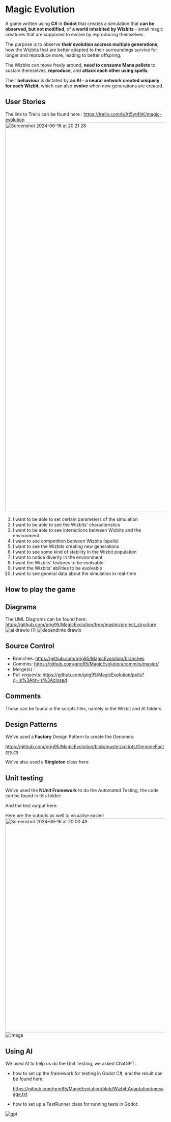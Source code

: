 # Magic Evolution

A game written using **C#** in **Godot** that creates a simulation that **can be observed, but not modified**, of **a world inhabited by Wizbits** - small magic creatures that are supposed to evolve by reproducing themselves.

The purpose is to observe **their evolution accross multiple generations**, how the Wizbits that are better adapted to their surroundings survive for longer and reproduce more, leading to better offspring.

The Wizbits can move freely around, **need to consume Mana pellets** to sustain themselves, **reproduce**, and **attack each other using spells**. 

Their **behaviour** is dictated by **an AI - a neural network created uniquely for each Wizbit**, which can also **evolve** when new generations are created.

## User Stories 
The link to Trello can be found here : https://trello.com/b/Xt5yt4hK/magic-evolution
<img width="1221" alt="Screenshot 2024-06-16 at 20 21 28" src="https://github.com/grig95/MagicEvolution/assets/119175350/cbf912ba-3145-4f35-ba8f-f7059cdb5fd5">
1. I want to be able to set certain parameters of the simulation
2. I want to be able to see the Wizbits' characteristics
3. I want to be able to see interactions between Wizbits and the environment
4. I want to see competition between Wizbits (spells)
5. I want to see the Wizbits creating new generations
6. I want to see some kind of stability in the Wizbit population
7. I want to notice diverity in the environment
8. I want the Wizbits' features to be evolvable
9. I want the Wizbits' abilities to be evolvable
10. I want to see general data about the simulation in real-time

## How to play the game


## Diagrams
The UML Diagrams can be found here: https://github.com/grig95/MagicEvolution/tree/master/project_structure
![ai drawio (1)](https://github.com/grig95/MagicEvolution/assets/119175350/d2ff6c55-b1b4-4cf8-86a8-0e8afc0d548f)
![dependinte drawio](https://github.com/grig95/MagicEvolution/assets/119175350/4e38bb74-1c33-478f-8b38-86053a6428f0)


## Source Control
 - Branches: https://github.com/grig95/MagicEvolution/branches
 - Commits: https://github.com/grig95/MagicEvolution/commits/master/
 - Merge(s) : 
 - Pull requests: https://github.com/grig95/MagicEvolution/pulls?q=is%3Apr+is%3Aclosed

## Comments
Those can be found in the scripts files, namely in the Wizbit and AI folders

## Design Patterns
We've used a **Factory** Design Pattern to create the Genomes:

https://github.com/grig95/MagicEvolution/blob/master/scripts/GenomeFactory.cs

We've also used a **Singleton** class here: 

## Unit testing
We've used the **NUnit Framework** to do the Automated Testing, the code can be found in this folder:

And the test output here: 

Here are the outputs as well to visualise easier:
<img width="671" alt="Screenshot 2024-06-16 at 20 00 49" src="https://github.com/grig95/MagicEvolution/assets/119175350/bfcf445c-5c88-4958-b095-6a610abcd322">
![image](https://github.com/grig95/MagicEvolution/assets/119175350/3097c678-e059-4ffd-8185-48353bb6aebd)


## Using AI
We used AI to help us do the Unit Testing, we asked ChatGPT:
 - how to set up the framework for testing in Godot C#, and the result can be found here:
   
   https://github.com/grig95/MagicEvolution/blob/WizbittAdaptation/message.txt
   
- how to set up a TestRunner class for running tests in Godot:
  
![gpt](https://github.com/grig95/MagicEvolution/assets/119175350/f576a4f5-4d96-40e9-a963-1c4934ad742a)

